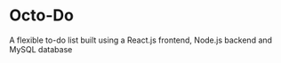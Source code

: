 # Octo-Do

A flexible to-do list built using a React.js frontend, Node.js backend and MySQL database
